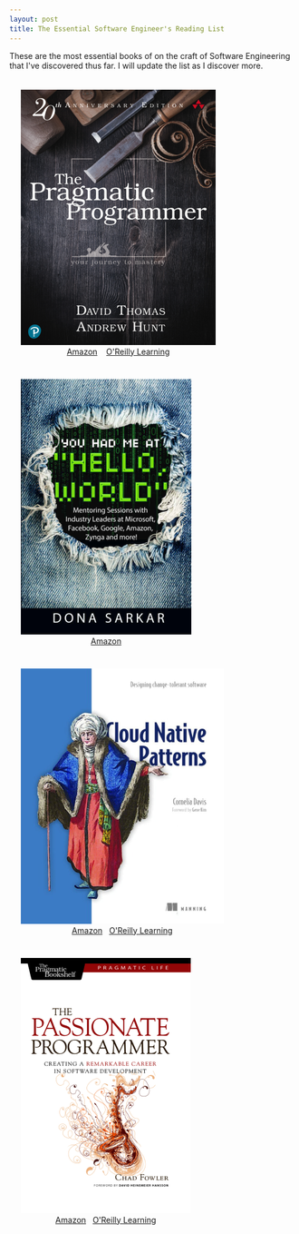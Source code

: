 ```yaml
---
layout: post
title: The Essential Software Engineer's Reading List
---
```


These are the most essential books of on the craft of Software Engineering that I've discovered thus far. I will update the list as I discover more.

<div>
    <div style="float:left;text-align:center;padding:20px">
        <img src="bookcovers/prag-prog-2ed-450.png" alt="Pragmatic Programmer">
        <br/>
        <a href="https://www.amazon.com/Pragmatic-Programmer-journey-mastery-Anniversary/dp/0135957052">Amazon</a> &nbsp;&nbsp; 
        <a href="https://learning.oreilly.com/library/view/the-pragmatic-programmer/9780135956977/">O'Reilly Learning</a>
    </div>
    <div style="float:left;text-align:center;padding:20px">
        <img src="bookcovers/you-had-me-at-hello-world-450.png" alt="You had me at Hello, World">
        <br/>
        <a href="https://www.amazon.com/You-Had-Hello-World-Mentoring/dp/0996731113">Amazon</a>
    </div>
    <div style="float:left;text-align:center;padding:20px">
        <img src="bookcovers/cloud-native-patterns-cornelia-davis-450.png" alt="Cloud Native Patterns by Cornelia Davis">
        <br/>
        <a href="https://www.amazon.com/Cloud-Native-Designing-change-tolerant-software/dp/1617294292">Amazon</a> &nbsp;&nbsp;<a href="https://learning.oreilly.com/library/view/cloud-native-patterns/9781617294297">O'Reilly Learning</a>
    </div>
<div style="float:left;text-align:center;padding:20px">
        <img src="bookcovers/passionate-programmer-450.png" alt="The Passionate Programmer">
        <br/>
        <a href="https://www.amazon.com/Passionate-Programmer-Remarkable-Development-Pragmatic-dp-1934356344/dp/1934356344">Amazon</a> &nbsp;&nbsp;<a href="https://learning.oreilly.com/library/view/the-passionate-programmer/9781680500165">O'Reilly Learning</a>
    </div>
</div>
</span>
